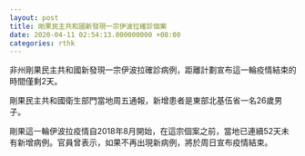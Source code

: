 ```yaml
---
layout: post
title: 剛果民主共和國新發現一宗伊波拉確診個案
date: 2020-04-11 02:54:13.000000000 +08:00
categories: rthk
---
```


非州剛果民主共和國新發現一宗伊波拉確診病例，距離計劃宣布這一輪疫情結束的時間僅剩2天。

剛果民主共和國衛生部門當地周五通報，新增患者是東部北基伍省一名26歲男子。

剛果這一輪伊波拉疫情自2018年8月開始，在這宗個案之前，當地已連續52天未有新增病例。官員曾表示，如果不再出現新病例，將於周日宣布疫情結束。
